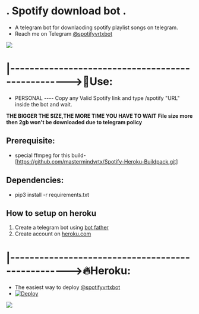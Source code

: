 #                                   . Spotify download bot .
* A telegram bot for downlaoding spotify playlist songs on telegram.
* Reach me on Telegram [@spotifyvrtxbot](https://t.me/@spotifyvrtxbot)
<p align="centre">
  <img src="https://telegra.ph/file/ff06b4802f3a2ac7b6343.jpg">
</p>

# |-------------------------------------------------->💋Use: 
* PERSONAL ---- Copy any Valid Spotify link and type /spotify "URL" inside the bot and wait.

**THE BIGGER THE SIZE,THE MORE TIME YOU HAVE TO WAIT**
**File size more then 2gb won't be downloaded due to telegram policy**

## Prerequisite: 
* special ffmpeg for this build- [https://github.com/mastermindvrtx/Spotify-Heroku-Buildpack.git]
  
    
## Dependencies:
* pip3 install -r requirements.txt


## How to setup on heroku
1. Create a telegram bot using [bot father](https://core.telegram.org/bots#3-how-do-i-create-a-bot)
2. Create account on [heroku.com](https://heroku.com/)

# |-------------------------------------------------->🔥Heroku:
* The easiest way to deploy [@spotifyvrtxbot](https://t.me/@spotifyvrtxbot)
* [![Deploy](https://www.herokucdn.com/deploy/button.svg)](https://heroku.com/deploy?template=https://github.com/mastermindvrtx/Telegram-Spotify-Downloader.git/tree/Vrtx)

<p align="centre">
  <img src="https://telegra.ph/file/dc134d63f237517fcf043.jpg">
</p>
